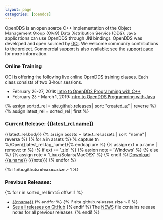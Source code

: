 ```yaml
---
layout: page
categories: [opendds]
---
```


OpenDDS is an open source C++ implementation of the Object Management Group (OMG) Data Distribution Service (DDS). Java applications can use OpenDDS through JNI bindings. OpenDDS was developed and open sourced by [OCI](http://www.objectcomputing.com). We welcome community contributions to the project. Commercial support is also available; see the [support page](support.html) for more information.

### Online Training
OCI is offering the following live online OpenDDS training classes.  Each class consists of two 3-hour sessions.
- February 26-27, 2019: [Intro to OpenDDS Programming with C++](https://objectcomputing.com/training/catalog/middleware/introduction-to-opendds-with-cpp)
- February 28 - March 1, 2019: [Intro to OpenDDS Programming with Java](https://objectcomputing.com/training/catalog/middleware/introduction-to-opendds-with-java)

{% assign sorted_rel = site.github.releases | sort: "created_at" | reverse %}
{% assign latest_rel = sorted_rel | first %}
### Current Release: [{{latest_rel.name}}]({{latest_rel.html_url}})

{{latest_rel.body}}
{% assign assets = latest_rel.assets | sort: "name" | reverse %}
{% for a in assets %}{% capture tn %}Open{{latest_rel.tag_name}}{% endcapture %}
{% assign ext = a.name | remove: tn %}
{% if ext == '.zip' %}
  {% assign note = 'Windows' %}
{% else %}
  {% assign note = 'Linux/Solaris/MacOSX' %}
{% endif %}
[Download {{a.name}}]({{a.browser_download_url}}) ({{note}})
{% endfor %}

{% if site.github.releases.size > 1 %}
### Previous Releases:

{% for r in sorted_rel limit:5 offset:1 %}
- [{{r.name}}]({{r.html_url}})
{% endfor %}
{% if site.github.releases.size > 6 %}
- [See all releases on GitHub]({{site.github.releases_url}})
{% endif %}
The [NEWS](http://raw.githubusercontent.com/objectcomputing/OpenDDS/{{latest_rel.tag_name}}/NEWS.md) file contains release notes for all previous releases.
{% endif %}
